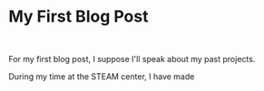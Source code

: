 <h1 Style= text-align: center; >My First Blog Post</h1>

<br>

<p>For my first blog post, I suppose I'll speak about my past projects.

During my time at the STEAM center, I have made </p>

